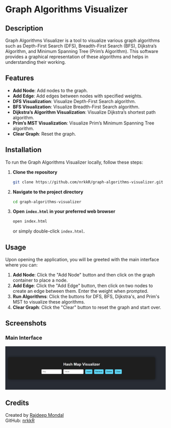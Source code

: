 # Graph Algorithms Visualizer

## Description
Graph Algorithms Visualizer is a tool to visualize various graph algorithms such as Depth-First Search (DFS), Breadth-First Search (BFS), Dijkstra’s Algorithm, and Minimum Spanning Tree (Prim’s Algorithm). This software provides a graphical representation of these algorithms and helps in understanding their working.

## Features
- **Add Node**: Add nodes to the graph.
- **Add Edge**: Add edges between nodes with specified weights.
- **DFS Visualization**: Visualize Depth-First Search algorithm.
- **BFS Visualization**: Visualize Breadth-First Search algorithm.
- **Dijkstra’s Algorithm Visualization**: Visualize Dijkstra’s shortest path algorithm.
- **Prim’s MST Visualization**: Visualize Prim’s Minimum Spanning Tree algorithm.
- **Clear Graph**: Reset the graph.

## Installation
To run the Graph Algorithms Visualizer locally, follow these steps:

1. **Clone the repository**
    ```bash
    git clone https://github.com/nrkkR/graph-algorithms-visualizer.git
    ```

2. **Navigate to the project directory**
    ```bash
    cd graph-algorithms-visualizer
    ```

3. **Open `index.html` in your preferred web browser**
    ```bash
    open index.html
    ```
    or simply double-click `index.html`.

## Usage
Upon opening the application, you will be greeted with the main interface where you can:

1. **Add Node**: Click the "Add Node" button and then click on the graph container to place a node.
2. **Add Edge**: Click the "Add Edge" button, then click on two nodes to create an edge between them. Enter the weight when prompted.
3. **Run Algorithms**: Click the buttons for DFS, BFS, Dijkstra's, and Prim's MST to visualize these algorithms.
4. **Clear Graph**: Click the "Clear" button to reset the graph and start over.

## Screenshots
### Main Interface
<img align="center" alt="coding" width="850" src="https://github.com/nrkkR/Javascript_Hash-Map-Visualizer/blob/main/hash%20map%20visualizer.png">

## Credits
Created by [Rajdeep Mondal](https://www.linkedin.com/in/rajdeep-mondal-a277a9317)  
GitHub: [nrkkR](https://github.com/nrkkR)

